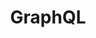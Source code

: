 ---
title: "GraphQL"
level: 2
category: "framework-library"
tags: 
  - "web-dev"
  - "ios"
  - "server"
---